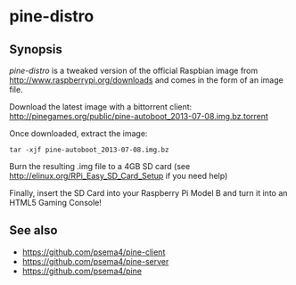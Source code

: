 # pine-distro

## Synopsis

*pine-distro* is a tweaked version of the official Raspbian image from http://www.raspberrypi.org/downloads and comes in the form of an image file.

Download the latest image with a bittorrent client: http://pinegames.org/public/pine-autoboot_2013-07-08.img.bz.torrent

Once downloaded, extract the image:

    tar -xjf pine-autoboot_2013-07-08.img.bz


Burn the resulting .img file to a 4GB SD card (see http://elinux.org/RPi_Easy_SD_Card_Setup if you need help)

Finally, insert the SD Card into your Raspberry Pi Model B and turn it into an HTML5 Gaming Console!

## See also

* https://github.com/psema4/pine-client
* https://github.com/psema4/pine-server
* https://github.com/psema4/pine


